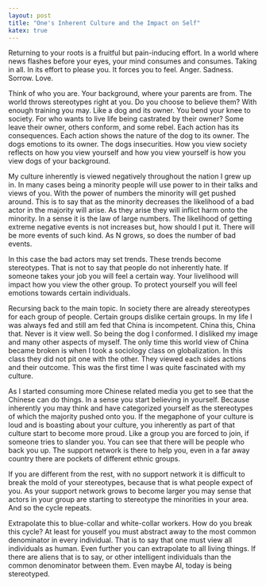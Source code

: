```yaml
---
layout: post
title: "One's Inherent Culture and the Impact on Self"
katex: true
---
```


Returning to your roots is a fruitful but pain-inducing effort. In a world where news flashes before your eyes, your mind consumes and consumes. Taking in all. In its effort to please you. It forces you to feel. Anger. Sadness. Sorrow. Love.

Think of who you are. Your background, where your parents are from. The world throws stereotypes right at you. Do you choose to believe them? With enough training you may. Like a dog and its owner. You bend your knee to society. For who wants to live life being castrated by their owner? Some leave their owner, others conform, and some rebel. Each action has its consequences. Each action shows the nature of the dog to its owner. The dogs emotions to its owner. The dogs insecurities. How you view society reflects on how you view yourself and how you view yourself is how you view dogs of your background.

My culture inherently is viewed negatively throughout the nation I grew up in. In many cases being a minority people will use power to in their talks and views of you. With the power of numbers the minority will get pushed around. This is to say that as the minority decreases the likelihood of a bad actor in the majority will arise. As they arise they will inflict harm onto the minority. In a sense it is the law of large numbers. The likelihood of getting extreme negative events is not increases but, how should I put it. There will be more events of such kind. As N grows, so does the number of bad events.

In this case the bad actors may set trends. These trends become stereotypes. That is not to say that people do not inherently hate. If someone takes your job you will feel a certain way. Your livelihood will impact how you view the other group. To protect yourself you will feel emotions towards certain individuals.

Recursing back to the main topic. In society there are already stereotypes for each group of people. Certain groups dislike certain groups. In my life I was always fed and still am fed that China is incompetent. China this, China that. Never is it view well. So being the dog I conformed. I disliked my image and many other aspects of myself. The only time this world view of China became broken is when I took a sociology class on globalization. In this class they did not pit one with the other. They viewed each sides actions and their outcome. This was the first time I was quite fascinated with my culture.

As I started consuming more Chinese related media you get to see that the Chinese can do things. In a sense you start believing in yourself. Because inherently you may think and have categorized yourself as the stereotypes of which the majority pushed onto you. If the megaphone of your culture is loud and is boasting about your culture, you inherently as part of that culture start to become more proud. Like a group you are forced to join, if someone tries to slander you. You can see that there will be people who back you up. The support network is there to help you, even in a far away country there are pockets of different ethnic groups.

If you are different from the rest, with no support network it is difficult to break the mold of your stereotypes, because that is what people expect of you. As your support network grows to become larger you may sense that actors in your group are starting to stereotype the minorities in your area. And so the cycle repeats.

Extrapolate this to blue-collar and white-collar workers. How do you break this cycle? At least for youself you must abstract away to the most common denominator in every individual. That is to say that one must view all individuals as human. Even further you can extrapolate to all living things. If there are aliens that is to say, or other intelligent individuals than the common denominator between them. Even maybe AI, today is being stereotyped.

[jekyll-docs]: http://jekyllrb.com/docs/home
[jekyll-gh]:   https://github.com/jekyll/jekyll
[jekyll-talk]: https://talk.jekyllrb.com/
